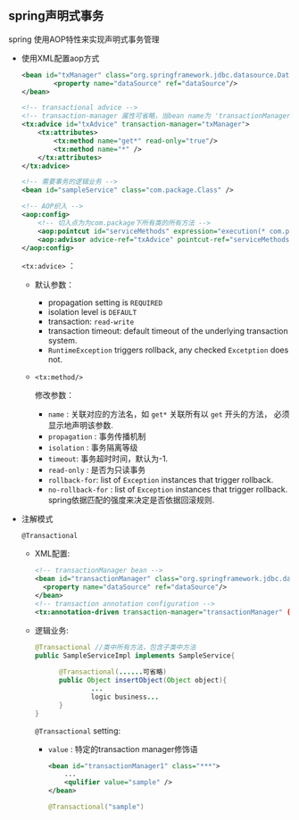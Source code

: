 ## spring声明式事务

spring 使用AOP特性来实现声明式事务管理

- 使用XML配置aop方式

    ```xml
    <bean id="txManager" class="org.springframework.jdbc.datasource.DataSourceTransactionManager">
            <property name="dataSource" ref="dataSource"/>
    </bean>

    <!-- transactional advice -->
    <!-- transaction-manager 属性可省略，当bean name为 'transactionManager' -->
    <tx:advice id="txAdvice" transaction-manager="txManager">
        <tx:attributes>
            <tx:method name="get*" read-only="true"/>
            <tx:method name="*" />
        </tx:attributes>
    </tx:advice>

    <!-- 需要事务的逻辑业务 -->
    <bean id="sampleService" class="com.package.Class" />

    <!-- AOP织入 -->
    <aop:config>
        <!-- 切入点为为com.package下所有类的所有方法 -->
        <aop:pointcut id="serviceMethods" expression="execution(* com.package.*.*(..))" />
        <aop:advisor advice-ref="txAdvice" pointcut-ref="serviceMethods" />
    </aop:config>
    ```

    `<tx:advice>` ：

    - 默认参数：

      - propagation setting is `REQUIRED`
      - isolation level is `DEFAULT`
      - transaction: `read-write`
      - transaction timeout: default timeout of the underlying transaction system.
      - `RuntimeException` triggers rollback, any checked `Excetption` does not.

    - ```
      <tx:method/>
      ```

       修改参数：

      - `name` : 关联对应的方法名，如 `get*` 关联所有以 `get` 开头的方法， 必须显示地声明该参数.
      - `propagation` : 事务传播机制
      - `isolation` : 事务隔离等级
      - `timeout`: 事务超时时间，默认为-1.
      - `read-only` : 是否为只读事务
      - `rollback-for`: list of `Exception` instances that trigger rollback.
      - `no-rollback-for` : list of `Exception` instances that trigger rollback. spring依据匹配的强度来决定是否依据回滚规则.

- 注解模式 

    ```
    @Transactional
    ```
    
    - XML配置:
    
      ```xml
      <!-- transactionManager bean -->
      <bean id="transactionManager" class="org.springframework.jdbc.datasource.DatasourceTransactionManager">
        <property name="dataSource" ref="dataSource"/>
      </bean>
      <!-- transaction annotation configuration -->
      <tx:annotation-driven transaction-manager="transactionManager" (optional omitted) />)
      ```
    
    - 逻辑业务:
    
      ```java
      @Transactional //类中所有方法，包含子类中方法
      public SampleServiceImpl implements SampleService{
    
            @Transactional(......可省略)
            public Object insertObject(Object object){
                    ...
                    logic business...
            }
      }
      ```
    
      `@Transactional` setting:
    
      - `value` : 特定的transaction manager修饰语
    
        ```xml
        <bean id="transactionManager1" class="***">
            ...
            <qulifier value="sample" />
        </bean>
        ```
    
        ```java
        @Transactional("sample")
        ```